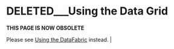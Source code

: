 # DELETED___Using the Data Grid

**THIS PAGE IS NOW OBSOLETE**

Please see [Using the DataFabric](/wiki/spaces/BeSTGRID/pages/3818228517) instead. |
